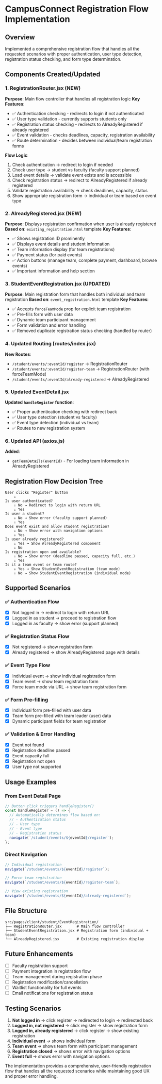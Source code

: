 # CampusConnect Registration Flow Implementation

## Overview
Implemented a comprehensive registration flow that handles all the requested scenarios with proper authentication, user type detection, registration status checking, and form type determination.

## Components Created/Updated

### 1. RegistrationRouter.jsx (NEW)
**Purpose**: Main flow controller that handles all registration logic
**Key Features**:
- ✅ Authentication checking - redirects to login if not authenticated
- ✅ User type validation - currently supports students only
- ✅ Registration status checking - redirects to AlreadyRegistered if already registered
- ✅ Event validation - checks deadlines, capacity, registration availability
- ✅ Route determination - decides between individual/team registration forms

**Flow Logic**:
1. Check authentication → redirect to login if needed
2. Check user type → student vs faculty (faculty support planned)
3. Load event details → validate event exists and is accessible
4. Check registration status → redirect to AlreadyRegistered if already registered
5. Validate registration availability → check deadlines, capacity, status
6. Show appropriate registration form → individual or team based on event type

### 2. AlreadyRegistered.jsx (NEW)
**Purpose**: Displays registration confirmation when user is already registered
**Based on**: `existing_registration.html` template
**Key Features**:
- ✅ Shows registration ID prominently
- ✅ Displays event details and student information
- ✅ Team information display (for team registrations)
- ✅ Payment status (for paid events)
- ✅ Action buttons (manage team, complete payment, dashboard, browse events)
- ✅ Important information and help section

### 3. StudentEventRegistration.jsx (UPDATED)
**Purpose**: Main registration form that handles both individual and team registration
**Based on**: `event_registration.html` template
**Key Features**:
- ✅ Accepts `forceTeamMode` prop for explicit team registration
- ✅ Pre-fills form with user data
- ✅ Dynamic team participant management
- ✅ Form validation and error handling
- ✅ Removed duplicate registration status checking (handled by router)

### 4. Updated Routing (routes/index.jsx)
**New Routes**:
- `/student/events/:eventId/register` → RegistrationRouter
- `/student/events/:eventId/register-team` → RegistrationRouter (with forceTeamMode)
- `/student/events/:eventId/already-registered` → AlreadyRegistered

### 5. Updated EventDetail.jsx
**Updated `handleRegister` function**:
- ✅ Proper authentication checking with redirect back
- ✅ User type detection (student vs faculty)
- ✅ Event type detection (individual vs team)
- ✅ Routes to new registration system

### 6. Updated API (axios.js)
**Added**:
- `getTeamDetails(eventId)` - For loading team information in AlreadyRegistered

## Registration Flow Decision Tree

```
User clicks "Register" button
    ↓
Is user authenticated?
    ↓ No → Redirect to login with return URL
    ↓ Yes
Is user a student?
    ↓ No → Show error (faculty support planned)
    ↓ Yes
Does event exist and allow student registration?
    ↓ No → Show error with navigation options
    ↓ Yes
Is user already registered?
    ↓ Yes → Show AlreadyRegistered component
    ↓ No
Is registration open and available?
    ↓ No → Show error (deadline passed, capacity full, etc.)
    ↓ Yes
Is it a team event or team route?
    ↓ Yes → Show StudentEventRegistration (team mode)
    ↓ No → Show StudentEventRegistration (individual mode)
```

## Supported Scenarios

### ✅ Authentication Flow
- [x] Not logged in → redirect to login with return URL
- [x] Logged in as student → proceed to registration flow
- [x] Logged in as faculty → show error (support planned)

### ✅ Registration Status Flow
- [x] Not registered → show registration form
- [x] Already registered → show AlreadyRegistered page with details

### ✅ Event Type Flow
- [x] Individual event → show individual registration form
- [x] Team event → show team registration form
- [x] Force team mode via URL → show team registration form

### ✅ Form Pre-filling
- [x] Individual form pre-filled with user data
- [x] Team form pre-filled with team leader (user) data
- [x] Dynamic participant fields for team registration

### ✅ Validation & Error Handling
- [x] Event not found
- [x] Registration deadline passed
- [x] Event capacity full
- [x] Registration not open
- [x] User type not supported

## Usage Examples

### From Event Detail Page
```jsx
// Button click triggers handleRegister()
const handleRegister = () => {
  // Automatically determines flow based on:
  // - Authentication status
  // - User type  
  // - Event type
  // - Registration status
  navigate(`/student/events/${eventId}/register`);
};
```

### Direct Navigation
```jsx
// Individual registration
navigate(`/student/events/${eventId}/register`);

// Force team registration
navigate(`/student/events/${eventId}/register-team`);

// View existing registration
navigate(`/student/events/${eventId}/already-registered`);
```

## File Structure
```
src/pages/client/student/EventRegistration/
├── RegistrationRouter.jsx       # Main flow controller
├── StudentEventRegistration.jsx # Registration form (individual + team)
└── AlreadyRegistered.jsx        # Existing registration display
```

## Future Enhancements
- [ ] Faculty registration support
- [ ] Payment integration in registration flow
- [ ] Team management during registration phase
- [ ] Registration modification/cancellation
- [ ] Waitlist functionality for full events
- [ ] Email notifications for registration status

## Testing Scenarios
1. **Not logged in** → click register → redirected to login → redirected back
2. **Logged in, not registered** → click register → show registration form
3. **Logged in, already registered** → click register → show existing registration
4. **Individual event** → shows individual form
5. **Team event** → shows team form with participant management
6. **Registration closed** → shows error with navigation options
7. **Event full** → shows error with navigation options

The implementation provides a comprehensive, user-friendly registration flow that handles all the requested scenarios while maintaining good UX and proper error handling.

